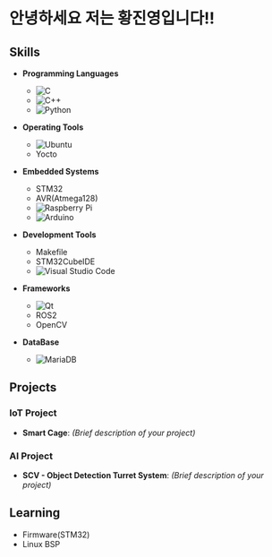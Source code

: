 # 안녕하세요 저는 황진영입니다!!

## Skills

- **Programming Languages**
  - ![C](https://img.shields.io/badge/C-A8B9CC?style=for-the-badge&logo=c&logoColor=white)
  - ![C++](https://img.shields.io/badge/C%2B%2B-00599C?style=for-the-badge&logo=c%2B%2B&logoColor=white)
  - ![Python](https://img.shields.io/badge/Python-3776AB?style=for-the-badge&logo=python&logoColor=white)

- **Operating Tools**
  - ![Ubuntu](https://img.shields.io/badge/Ubuntu-E95420?style=for-the-badge&logo=ubuntu&logoColor=white)
  - Yocto

- **Embedded Systems**
  - STM32
  - AVR(Atmega128)
  - ![Raspberry Pi](https://img.shields.io/badge/Raspberry%20Pi-A22846?style=for-the-badge&logo=raspberry-pi&logoColor=white)
  - ![Arduino](https://img.shields.io/badge/Arduino-00979D?style=for-the-badge&logo=arduino&logoColor=white)

- **Development Tools**
  - Makefile
  - STM32CubeIDE
  - ![Visual Studio Code](https://img.shields.io/badge/Visual%20Studio%20Code-007ACC?style=for-the-badge&logo=visual-studio-code&logoColor=white)

- **Frameworks**
  - ![Qt](https://img.shields.io/badge/Qt-41CD52?style=for-the-badge&logo=qt&logoColor=white)
  - ROS2
  - OpenCV

- **DataBase**
  - ![MariaDB](https://img.shields.io/badge/MariaDB-003545?style=for-the-badge&logo=mariadb&logoColor=white)

##  Projects

###  IoT Project
- **Smart Cage**: _(Brief description of your project)_

###  AI Project
- **SCV - Object Detection Turret System**: _(Brief description of your project)_

##  Learning

- Firmware(STM32)
- Linux BSP
